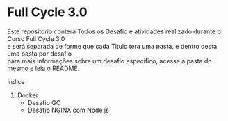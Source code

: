 # Full Cycle 3.0
Este repositorio contera Todos os Desafio e atividades realizado durante o Curso Full Cycle 3.0  
e será separada de forme que cada Titulo tera uma pasta, e dentro desta uma pasta por desafio  
para mais  informações sobre um desafio especifico, acesse a pasta do mesmo e leia o README.

Indice
1. Docker   
    - Desafio GO
    - Desafio NGINX com Node js
  